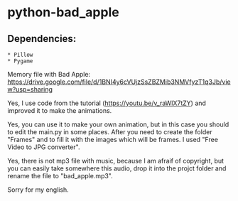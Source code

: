 # python-bad_apple

## Dependencies:
    * Pillow
    * Pygame


Memory file with Bad Apple: https://drive.google.com/file/d/1BNI4y6cVUjzSsZBZMib3NMVfyzT1q3Jb/view?usp=sharing

Yes, I use code from the tutorial (https://youtu.be/v_raWlX7tZY) and improved it to make the animations.

Yes, you can use it to make your own animation, but in this case you should to edit the main.py in some places. After you need to create the folder "Frames" and to fill it with the images which will be frames. I used "Free Video to JPG converter". 

Yes, there is not mp3 file with music, because I am afraif of copyright, but you can easily take somewhere this audio, drop it into the projct folder and rename the file to "bad_apple.mp3".

Sorry for my english.

